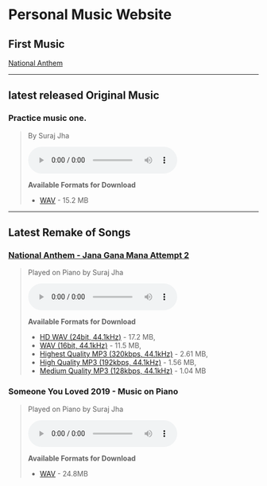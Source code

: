# Personal Music Website

## First Music
[National Anthem](./files/jana-gana-mana)

---

## latest released Original Music

### Practice music one.

> By Suraj Jha
>
> <audio controls>
>   <source src="./suraj originals music1.wav">
> </audio>
> 
> **Available Formats for Download**
> - <a href="./suraj originals music1.wav" download>WAV</a> - 15.2 MB

---

## Latest Remake of Songs

### [National Anthem - Jana Gana Mana Attempt 2](./files/jana-gana-mana/)

> Played on Piano by Suraj Jha
>
> <audio controls>
>   <source src="./files/jana-gana-mana/Jana Gana Mana - Suraj's attempt 2 (MP3 320kbps, 44.1kHz).mp3">
> </audio>
> 
> **Available Formats for Download**
> - <a href="./files/jana-gana-mana/Jana Gana Mana - Suraj's attempt 2 (HD WAV 24bit, 44.1kHz).wav" download>HD WAV (24bit, 44.1kHz)</a> - 17.2 MB, 
> - <a href="./files/jana-gana-mana/Jana Gana Mana - Suraj's attempt 2 (WAV 16bit, 44.1kHz).wav" download>WAV (16bit, 44.1kHz)</a> - 11.5 MB, 
> - <a href="./files/jana-gana-mana/Jana Gana Mana - Suraj's attempt 2 (MP3 320kbps, 44.1kHz).mp3" download>Highest Quality MP3 (320kbps, 44.1kHz)</a> - 2.61 MB, 
> - <a href="./files/jana-gana-mana/Jana Gana Mana - Suraj's attempt 2 (MP3 192kbps, 44.1kHz).mp3" download>High Quality MP3 (192kbps, 44.1kHz)</a> - 1.56 MB, 
> - <a href="./files/jana-gana-mana/Jana Gana Mana - Suraj's attempt 2 (MP3 128kbps, 44.1kHz).mp3" download>Medium Quality MP3 (128kbps, 44.1kHz)</a> - 1.04 MB


### Someone You Loved 2019 - Music on Piano

> Played on Piano by Suraj Jha
>
> <audio controls>
>   <source src="./files/someone-you-loved/Someone You Loved - music on piano by Suraj.wav">
> </audio>
>
>  **Available Formats for Download**
> - <a href="./files/someone-you-loved/Someone You Loved - music on piano by Suraj.wav">WAV</a> - 24.8MB
